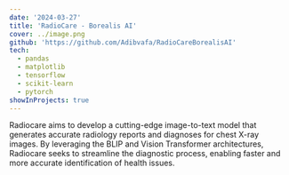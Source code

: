 ```yaml
---
date: '2024-03-27'
title: 'RadioCare - Borealis AI'
cover: ../image.png
github: 'https://github.com/Adibvafa/RadioCareBorealisAI'
tech:
  - pandas
  - matplotlib
  - tensorflow
  - scikit-learn
  - pytorch
showInProjects: true
---
```


Radiocare aims to develop a cutting-edge image-to-text model that generates accurate radiology reports and diagnoses for chest X-ray images. By leveraging the BLIP and Vision Transformer architectures, Radiocare seeks to streamline the diagnostic process, enabling faster and more accurate identification of health issues.

<!-- ---
date: '1'
title: 'RadioCare'
cover: './image.png'
github: 'https://github.com/Adibvafa/RadioCareBorealisAI'
external: 'https://halcyon-theme.netlify.com/'
tags:

---
